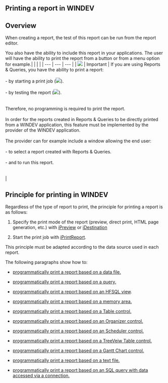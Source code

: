


## Printing a report in WINDEV
			



<a name="NOTE1"></a>
<a name="NOTE1_1"></a>


## Overview
<a name="overview_ELTTEXTE000133"></a>
When creating a report, the test of this report can be run from the report editor.

You also have the ability to include this report in your applications. The user will have the ability to print the report from a button or from a menu option for example.|   |   |   |
| --- | --- | --- |
| ![](https://doc.pcsoft.fr/en-US/images/image.awp?langid=3&name=ER.png) | Important | If you are using Reports & Queries, you have the ability to print a report:<br><br>- by starting a print job (![](https://doc.pcsoft.fr/en-US/images/image.awp?langid=3&name=Ico_Imprimer_cpt.gif)).<br><br>- by testing the report (![](https://doc.pcsoft.fr/en-US/images/image.awp?langid=3&name=Ico_GO_Fenetre_WD_bl.gif)).<br><br><br>Therefore, no programming is required to print the report. <br><br>In order for the reports created in Reports & Queries to be directly printed from a WINDEV application, this feature must be implemented by the provider of the WINDEV application. <br><br>The provider can for example include a window allowing the end user:<br><br>- to select a report created with Reports & Queries.<br><br>- and to run this report.<br><br><br> |





<a name="NOTE2"></a>
<a name="NOTE2_1"></a>


## Principle for printing in WINDEV
<a name="principle_for_printing_windev_ELTTEXTE000175"></a>
Regardless of the type of report to print, the principle for printing a report is as follows:

1. Specify the print mode of the report (preview, direct print, HTML page generation, etc.) with [iPreview](../WDLang5/3046069.md) or [iDestination](../WDLang5/3046074.md)

2. Start the print job with [iPrintReport](../WDLang5/3046032.md).




This principle must be adapted according to the data source used in each report.

The following paragraphs show how to:

- [programmatically print a report based on a data file.](../WDChamp/1011052.md)

- [programmatically print a report based on a query.](../WDChamp/1011013.md)

- [programmatically print a report based on an HFSQL view](../WDChamp/1011064.md). 

- [programmatically print a report based on a memory area.](../WDChamp/1011061.md)

- [programmatically print a report based on a Table control.](../WDChamp/1011012.md)

- [programmatically print a report based on an Organizer control.](../WDChamp/1011081.md)

- [programmatically print a report based on an Scheduler control.](../WDChamp/1011080.md)

- [programmatically print a report based on a TreeVeiw Table control.](../WDChamp/1011082.md)

- [programmatically print a report based on a Gantt Chart control.](../WDChamp/1011084.md)

- [programmatically print a report based on a text file.](../WDChamp/1011011.md)

- [programmatically print a report based on an SQL query with data accessed via a connection.](../WDChamp/1011066.md)





